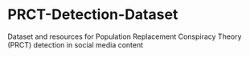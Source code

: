 # PRCT-Detection-Dataset
Dataset and resources for Population Replacement Conspiracy Theory (PRCT) detection in social media content
